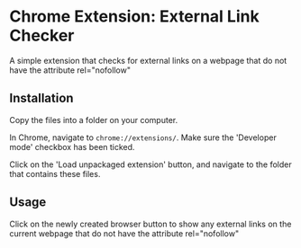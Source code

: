 Chrome Extension: External Link Checker
=======================================

A simple extension that checks for external links on a webpage that do not have the attribute rel="nofollow"

## Installation

Copy the files into a folder on your computer.

In Chrome, navigate to `chrome://extensions/`. Make sure the 'Developer mode' checkbox has been ticked.

Click on the 'Load unpackaged extension' button, and navigate to the folder that contains these files.

## Usage

Click on the newly created browser button to show any external links on the current webpage that do not have the attribute rel="nofollow"
